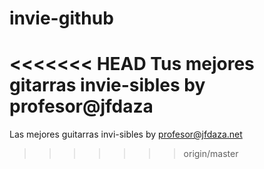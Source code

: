 # invie-github
<<<<<<< HEAD
Tus mejores gitarras invie-sibles by profesor@jfdaza
=======
Las mejores guitarras invi-sibles by profesor@jfdaza.net
>>>>>>> origin/master
